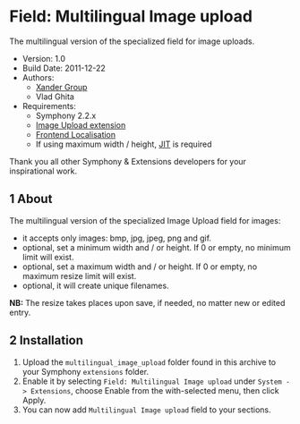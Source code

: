 Field: Multilingual Image upload
==============

The multilingual version of the specialized field for image uploads.

* Version: 1.0
* Build Date: 2011-12-22
* Authors:
	- [Xander Group](http://www.xanderadvertising.com)
	- Vlad Ghita
* Requirements:
	- Symphony 2.2.x
	- [Image Upload extension](https://github.com/vlad-ghita/image_upload)
	- [Frontend Localisation](https://github.com/vlad-ghita/frontend_localisation)
	- If using maximum width / height, [JIT](https://github.com/symphonycms/jit_image_manipulation) is required

Thank you all other Symphony & Extensions developers for your inspirational work.



## 1 About ##

The multilingual version of the specialized Image Upload field for images: 

- it accepts only images: bmp, jpg, jpeg, png and gif.
- optional, set a minimum width and / or height. If 0 or empty, no minimum limit will exist.
- optional, set a maximum width and / or height. If 0 or empty, no maximum resize limit will exist.
- optional, it will create unique filenames.

**NB:** The resize takes places upon save, if needed, no matter new or edited entry.



## 2 Installation ##

1. Upload the `multilingual_image_upload` folder found in this archive to your Symphony `extensions` folder.    
2. Enable it by selecting `Field: Multilingual Image upload` under `System -> Extensions`, choose Enable from the with-selected menu, then click Apply.
3. You can now add `Multilingual Image upload` field to your sections.
